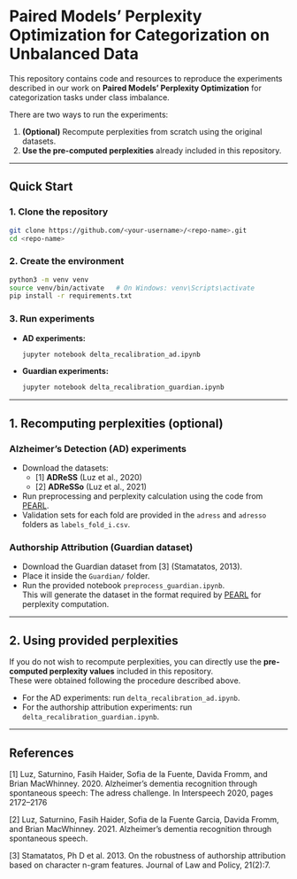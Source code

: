 # Paired Models’ Perplexity Optimization for Categorization on Unbalanced Data

This repository contains code and resources to reproduce the experiments described in our work on **Paired Models’ Perplexity Optimization** for categorization tasks under class imbalance.

There are two ways to run the experiments:

1. **(Optional)** Recompute perplexities from scratch using the original datasets.  
2. **Use the pre-computed perplexities** already included in this repository.  

---

## Quick Start

### 1. Clone the repository
```bash
git clone https://github.com/<your-username>/<repo-name>.git
cd <repo-name>
```

### 2. Create the environment
```bash
python3 -m venv venv
source venv/bin/activate   # On Windows: venv\Scripts\activate
pip install -r requirements.txt
```

### 3. Run experiments
- **AD experiments:**  
  ```bash
  jupyter notebook delta_recalibration_ad.ipynb
  ```
- **Guardian experiments:**  
  ```bash
  jupyter notebook delta_recalibration_guardian.ipynb
  ```

---

## 1. Recomputing perplexities (optional)

### Alzheimer’s Detection (AD) experiments
- Download the datasets:
  - [1] **ADReSS** (Luz et al., 2020)  
  - [2] **ADReSSo** (Luz et al., 2021)  
- Run preprocessing and perplexity calculation using the code from [PEARL](https://github.com/matteodelsanto/PEARL).  
- Validation sets for each fold are provided in the `adress` and `adresso` folders as `labels_fold_i.csv`.  

### Authorship Attribution (Guardian dataset)
- Download the Guardian dataset from [3] (Stamatatos, 2013).  
- Place it inside the `Guardian/` folder.  
- Run the provided notebook `preprocess_guardian.ipynb`.  
  This will generate the dataset in the format required by [PEARL](https://github.com/matteodelsanto/PEARL) for perplexity computation.  

---

## 2. Using provided perplexities

If you do not wish to recompute perplexities, you can directly use the **pre-computed perplexity values** included in this repository.  
These were obtained following the procedure described above.

- For the AD experiments: run `delta_recalibration_ad.ipynb`.  
- For the authorship attribution experiments: run `delta_recalibration_guardian.ipynb`.  

---

## References

[1] Luz, Saturnino, Fasih Haider, Sofia de la Fuente, Davida Fromm, and Brian MacWhinney. 2020. Alzheimer’s dementia recognition through spontaneous speech: The adress challenge. In Interspeech 2020, pages 2172–2176

[2] Luz, Saturnino, Fasih Haider, Sofia de la Fuente Garcia, Davida Fromm, and Brian MacWhinney. 2021. Alzheimer’s dementia recognition through spontaneous speech.

[3] Stamatatos, Ph D et al. 2013. On the robustness of authorship attribution based on character n-gram features. Journal of Law and Policy, 21(2):7.  
